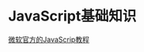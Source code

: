 # JavaScript基础知识
[微软官方的JavaScrip教程](https://channel9.msdn.com/Series/Beginners-Series-to-JavaScript/Beginning-the-Beginners-series-1-of-51)